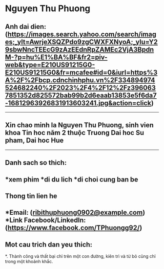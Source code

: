 # Nguyen Thu Phuong
## Anh dai dien: (https://images.search.yahoo.com/search/images;_ylt=AwrjeXSQZPdo9zgCWXFXNyoA;_ylu=Y29sbwNncTEEcG9zAzEEdnRpZAMEc2VjA3BpdnM-?p=hu%E1%BA%BF&fr2=piv-web&type=E210US91215G0-E210US91215G0&fr=mcafee#id=0&iurl=https%3A%2F%2Fbcp.cdnchinhphu.vn%2F334894974524682240%2F2023%2F4%2F12%2Fz3960637851352d825572bab99b2d6eaab13853e5f6da7-16812963926831913603241.jpg&action=click)
---
## Xin chao minh la Nguyen Thu Phuong, sinh vien khoa Tin hoc năm 2 thuộc Truong Dai hoc Su pham, Dai hoc Hue
---
## Danh sach so thich:
*xem phim
*di du lich
*di choi cung ban be
---
## Thong tin lien he
*Email: (ribithuphuong0902@example.com)
*Link Facebook/LinkedIn: (https://www.facebook.com/TPhuongg92/)
---
## Mot cau trich dan yeu thich:
*. Thành công và thất bại chỉ trên một con đường, kiên trì và từ bỏ cũng chỉ trong một khoảnh khắc.
